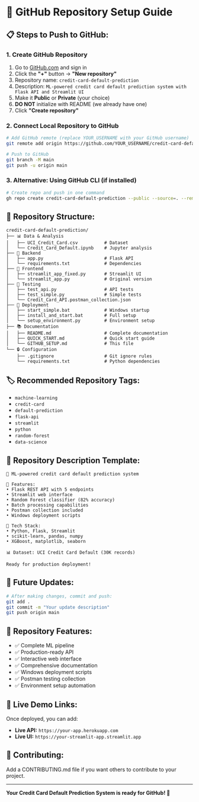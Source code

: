 # 🚀 GitHub Repository Setup Guide

## 📋 **Steps to Push to GitHub:**

### 1. **Create GitHub Repository**
1. Go to [GitHub.com](https://github.com) and sign in
2. Click the **"+"** button → **"New repository"**
3. Repository name: `credit-card-default-prediction`
4. Description: `ML-powered credit card default prediction system with Flask API and Streamlit UI`
5. Make it **Public** or **Private** (your choice)
6. **DO NOT** initialize with README (we already have one)
7. Click **"Create repository"**

### 2. **Connect Local Repository to GitHub**
```bash
# Add GitHub remote (replace YOUR_USERNAME with your GitHub username)
git remote add origin https://github.com/YOUR_USERNAME/credit-card-default-prediction.git

# Push to GitHub
git branch -M main
git push -u origin main
```

### 3. **Alternative: Using GitHub CLI (if installed)**
```bash
# Create repo and push in one command
gh repo create credit-card-default-prediction --public --source=. --remote=origin --push
```

## 📁 **Repository Structure:**
```
credit-card-default-prediction/
├── 📊 Data & Analysis
│   ├── UCI_Credit_Card.csv          # Dataset
│   └── Credit_Card_Default.ipynb    # Jupyter analysis
├── 🔧 Backend
│   ├── app.py                       # Flask API
│   └── requirements.txt             # Dependencies
├── 🎨 Frontend
│   ├── streamlit_app_fixed.py       # Streamlit UI
│   └── streamlit_app.py             # Original version
├── 🧪 Testing
│   ├── test_api.py                  # API tests
│   ├── test_simple.py               # Simple tests
│   └── Credit_Card_API.postman_collection.json
├── 🚀 Deployment
│   ├── start_simple.bat             # Windows startup
│   ├── install_and_start.bat        # Full setup
│   └── setup_environment.py         # Environment setup
├── 📚 Documentation
│   ├── README.md                    # Complete documentation
│   ├── QUICK_START.md               # Quick start guide
│   └── GITHUB_SETUP.md              # This file
└── 🔒 Configuration
    ├── .gitignore                   # Git ignore rules
    └── requirements.txt             # Python dependencies
```

## 🏷️ **Recommended Repository Tags:**
- `machine-learning`
- `credit-card`
- `default-prediction`
- `flask-api`
- `streamlit`
- `python`
- `random-forest`
- `data-science`

## 📝 **Repository Description Template:**
```
🎯 ML-powered credit card default prediction system

🔧 Features:
• Flask REST API with 5 endpoints
• Streamlit web interface
• Random Forest classifier (82% accuracy)
• Batch processing capabilities
• Postman collection included
• Windows deployment scripts

🚀 Tech Stack:
• Python, Flask, Streamlit
• scikit-learn, pandas, numpy
• XGBoost, matplotlib, seaborn

📊 Dataset: UCI Credit Card Default (30K records)

Ready for production deployment!
```

## 🔄 **Future Updates:**
```bash
# After making changes, commit and push:
git add .
git commit -m "Your update description"
git push origin main
```

## 🌟 **Repository Features:**
- ✅ Complete ML pipeline
- ✅ Production-ready API
- ✅ Interactive web interface
- ✅ Comprehensive documentation
- ✅ Windows deployment scripts
- ✅ Postman testing collection
- ✅ Environment setup automation

## 📱 **Live Demo Links:**
Once deployed, you can add:
- **Live API:** `https://your-app.herokuapp.com`
- **Live UI:** `https://your-streamlit-app.streamlit.app`

## 🤝 **Contributing:**
Add a CONTRIBUTING.md file if you want others to contribute to your project.

---

**Your Credit Card Default Prediction System is ready for GitHub! 🎉**
